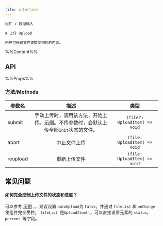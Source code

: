 ```yaml
---
file: interface
---
```


`````
组件 / 数据输入

# 上传 Upload

用户可传输文件或提交相应的内容。
`````

%%Content%%

## API

%%Props%%

### 方法/Methods

| 参数名     |                                  描述                                   |                         类型                        |
| ---------- | :---------------------------------------------------------------------: | :--------------------------------------------------: |
| submit   | 手动上传时，调用该方法，开始上传。[示例](/react/components/upload#手动上传)。不传参数时，会默认上传全部`init`状态的文件。  | `(file?: UploadItem) => void` |
| abort   | 中止文件上传 | `(file: UploadItem) => void` |
| reupload   | 重新上传文件 | `(file: UploadItem) => void` |


## 常见问题

#### 如何完全控制上传文件的状态和进度？

可以参考 [示例](https://codepen.io/yinkaihui/pen/NWGmGRB?editors=0010) ，，建议设置 `autoUpload`为 `false`。并通过 `fileList` 和 `onChange` 使组件完全受控。
`fileList `是`UploadItem[]`，可以直接设置元素的 `status`，`percent `等字段。

